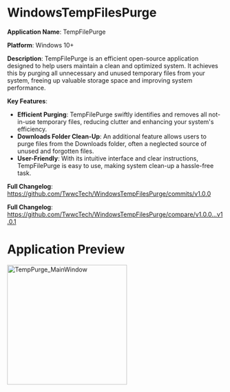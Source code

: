 # WindowsTempFilesPurge

**Application Name**: TempFilePurge

**Platform**: Windows 10+

**Description**: TempFilePurge is an efficient open-source application designed to help users maintain a clean and optimized system. It achieves this by purging all unnecessary and unused temporary files from your system, freeing up valuable storage space and improving system performance.

**Key Features**:
- **Efficient Purging**: TempFilePurge swiftly identifies and removes all not-in-use temporary files, reducing clutter and enhancing your system's efficiency.
- **Downloads Folder Clean-Up**: An additional feature allows users to purge files from the Downloads folder, often a neglected source of unused and forgotten files.
- **User-Friendly**: With its intuitive interface and clear instructions, TempFilePurge is easy to use, making system clean-up a hassle-free task.

**Full Changelog**: https://github.com/TwwcTech/WindowsTempFilesPurge/commits/v1.0.0

**Full Changelog**: https://github.com/TwwcTech/WindowsTempFilesPurge/compare/v1.0.0...v1.0.1

# Application Preview

<img width="278" alt="TempPurge_MainWindow" src="https://github.com/TwwcTech/WindowsTempFilesPurge/assets/71518263/44ea1711-aa5d-4878-9f61-27584143b095">
